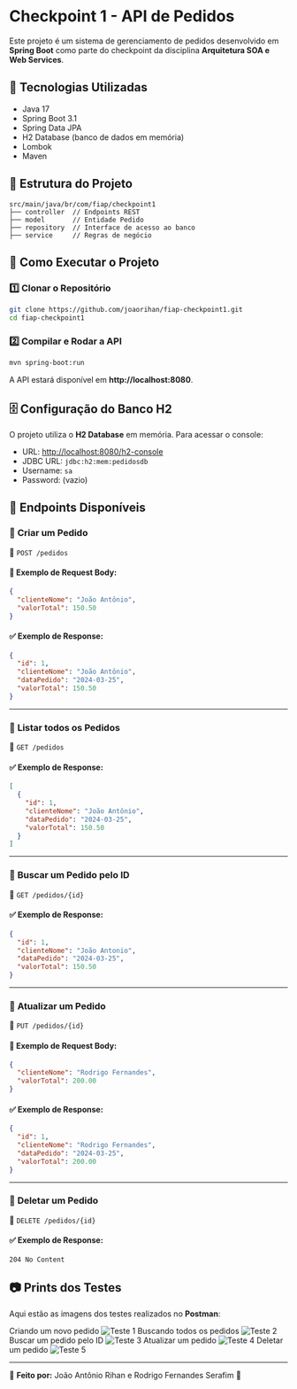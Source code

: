 # Checkpoint 1 - API de Pedidos

Este projeto é um sistema de gerenciamento de pedidos desenvolvido em **Spring Boot** como parte do checkpoint da disciplina **Arquitetura SOA e Web Services**.

## 📌 Tecnologias Utilizadas
- Java 17
- Spring Boot 3.1
- Spring Data JPA
- H2 Database (banco de dados em memória)
- Lombok
- Maven

## 📁 Estrutura do Projeto

```
src/main/java/br/com/fiap/checkpoint1
├── controller  // Endpoints REST
├── model       // Entidade Pedido
├── repository  // Interface de acesso ao banco
├── service     // Regras de negócio
```

## 🚀 Como Executar o Projeto
### 1️⃣ Clonar o Repositório
```sh
git clone https://github.com/joaorihan/fiap-checkpoint1.git
cd fiap-checkpoint1
```

### 2️⃣ Compilar e Rodar a API
```sh
mvn spring-boot:run
```
A API estará disponível em **http://localhost:8080**.

## 🗄️ Configuração do Banco H2
O projeto utiliza o **H2 Database** em memória. Para acessar o console:

- URL: [http://localhost:8080/h2-console](http://localhost:8080/h2-console)
- JDBC URL: `jdbc:h2:mem:pedidosdb`
- Username: `sa`
- Password: (vazio)

## 📌 Endpoints Disponíveis

### 🔹 **Criar um Pedido**
📌 `POST /pedidos`

#### 📝 Exemplo de Request Body:
```json
{
  "clienteNome": "João Antônio",
  "valorTotal": 150.50
}
```
#### ✅ Exemplo de Response:
```json
{
  "id": 1,
  "clienteNome": "João Antônio",
  "dataPedido": "2024-03-25",
  "valorTotal": 150.50
}
```

---
### 🔹 **Listar todos os Pedidos**
📌 `GET /pedidos`

#### ✅ Exemplo de Response:
```json
[
  {
    "id": 1,
    "clienteNome": "João Antônio",
    "dataPedido": "2024-03-25",
    "valorTotal": 150.50
  }
]
```

---
### 🔹 **Buscar um Pedido pelo ID**
📌 `GET /pedidos/{id}`

#### ✅ Exemplo de Response:
```json
{
  "id": 1,
  "clienteNome": "João Antonio",
  "dataPedido": "2024-03-25",
  "valorTotal": 150.50
}
```

---
### 🔹 **Atualizar um Pedido**
📌 `PUT /pedidos/{id}`

#### 📝 Exemplo de Request Body:
```json
{
  "clienteNome": "Rodrigo Fernandes",
  "valorTotal": 200.00
}
```
#### ✅ Exemplo de Response:
```json
{
  "id": 1,
  "clienteNome": "Rodrigo Fernandes",
  "dataPedido": "2024-03-25",
  "valorTotal": 200.00
}
```

---
### 🔹 **Deletar um Pedido**
📌 `DELETE /pedidos/{id}`

#### ✅ Exemplo de Response:
```
204 No Content
```

## 📷 Prints dos Testes

Aqui estão as imagens dos testes realizados no **Postman**:

Criando um novo pedido
![Teste 1](./img/imagem1.png)
Buscando todos os pedidos
![Teste 2](./img/imagem2.png)
Buscar um pedido pelo ID
![Teste 3](./img/imagem3.png)
Atualizar um pedido
![Teste 4](./img/imagem4.png)
Deletar um pedido
![Teste 5](./img/imagem5.png)

---

📌 **Feito por:** João Antônio Rihan e Rodrigo Fernandes Serafim 🚀

